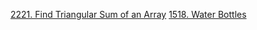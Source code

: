 [2221. Find Triangular Sum of an Array](https://github.com/Alexander-Noskov/LeetCode/blob/main/src/main/java/org/example/leetcode/Solution.java#L14)
[1518. Water Bottles](https://github.com/Alexander-Noskov/LeetCode/blob/main/src/main/java/org/example/leetcode/Solution.java#L27)
